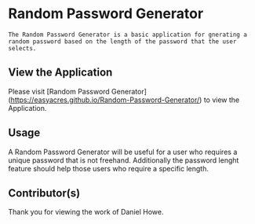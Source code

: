 # Random Password Generator
```
The Random Password Generator is a basic application for gnerating a random password based on the length of the password that the user selects. 
```

## View the Application

Please visit [Random Password Generator] (https://easyacres.github.io/Random-Password-Generator/) to view the Application.


## Usage 

A Random Password Generator will be useful for a user who requires a unique password that is not freehand.  Additionally the password lenght feature should help those users who require a specific length.

## Contributor(s)

Thank you for viewing the work of Daniel Howe.